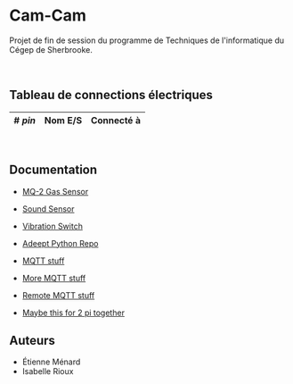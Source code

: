 # Cam-Cam
Projet de fin de session du programme de Techniques de l'informatique du Cégep de Sherbrooke.

&nbsp;

## Tableau de connections électriques

| # *pin* | Nom E/S | Connecté à |
|-|-|-|

&nbsp;

## Documentation

- [MQ-2 Gas Sensor](https://www.manualslib.com/manual/1813326/Adeept-Ultimate-Sensor-Kit-For-Raspberry-Pi.html?page=121#manual)
- [Sound Sensor](https://www.manualslib.com/manual/1813326/Adeept-Ultimate-Sensor-Kit-For-Raspberry-Pi.html?page=125#manual)
- [Vibration Switch](https://www.manualslib.com/manual/1813326/Adeept-Ultimate-Sensor-Kit-For-Raspberry-Pi.html?page=55#manual)
- [Adeept Python Repo](https://github.com/adeept/Adeept_Sensor_Kit_for_RPi_Python_Code)

- [MQTT stuff](https://www.emqx.com/en/blog/use-mqtt-with-raspberry-pi)
- [More MQTT stuff](http://www.steves-internet-guide.com/into-mqtt-python-client/)
- [Remote MQTT stuff](http://www.steves-internet-guide.com/mosquitto-bridge-configuration/)
- [Maybe this for 2 pi together](https://mohamedelhlafi.medium.com/use-the-mqtt-protocol-to-communicate-data-between-2-raspberry-pi-3d432dea9313)
&nbsp;

## Auteurs
- Étienne Ménard
- Isabelle Rioux
